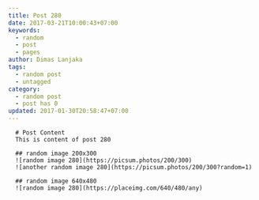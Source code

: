 ```yaml
---
title: Post 280
date: 2017-03-21T10:00:43+07:00
keywords:
  - random
  - post
  - pages
author: Dimas Lanjaka
tags:
  - random post
  - untagged
category:
  - random post
  - post has 0
updated: 2017-01-30T20:58:47+07:00
---
```


      # Post Content
      This is content of post 280

      ## random image 200x300
      ![random image 280](https://picsum.photos/200/300)
      ![another random image 280](https://picsum.photos/200/300?random=1)

      ## random image 640x480
      ![random image 280](https://placeimg.com/640/480/any)
      
